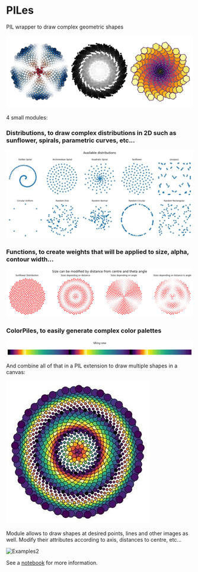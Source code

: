 # **PILes**
PIL wrapper to draw complex geometric shapes

![Example](https://github.com/Sylvain-Deposit/PILes/blob/main/docs/title_1.jpg)

4 small modules:

### Distributions, to draw complex distributions in 2D such as sunflower, spirals, parametric curves, etc...

![Distributions](https://github.com/Sylvain-Deposit/PILes/blob/main/docs/distributions.jpg)

### Functions, to create weights that will be applied to size, alpha, contour width...

![Weights](https://github.com/Sylvain-Deposit/PILes/blob/main/docs/weights.png)

### ColorPiles, to easily generate complex color palettes

![palette](https://github.com/Sylvain-Deposit/PILes/blob/main/docs/palette.png)

And combine all of that in a PIL extension to draw multiple shapes in a canvas:

![final](https://github.com/Sylvain-Deposit/PILes/blob/main/docs/Sunflower2.jpg)

Module allows to draw shapes at desired points, lines and other images as well. Modify their attributes according to axis, distances to centre, etc...

![Examples2](https://user-images.githubusercontent.com/60986961/182819718-85d3c930-0c74-4658-860f-5b95115b7107.png)

See a [notebook](https://github.com/Sylvain-Deposit/PILes/blob/main/docs/PILes%20-%20Examples.ipynb) for more information.
